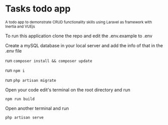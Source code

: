 <h1>Tasks todo app</h1>
<small>A todo app to demonstrate CRUD functionality skills using Laravel as framework with Inertia and VUEjs</small>

To run this application clone the repo and edit the .env.example to .env <br>

Create a mySQL database in your local server and add the info of that in the .env file

run ```composer install && composer update```

run ```npm i```

run ```php artisan migrate```

Open your code edit's terminal on the root directory and run <br>

```npm run build``` <br>

Open another terminal and run

```php artisan serve```

